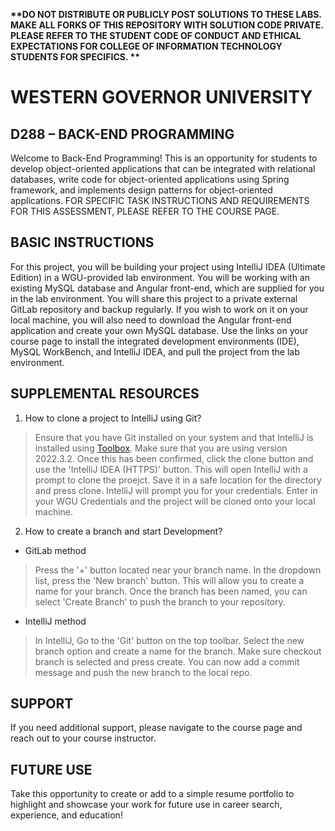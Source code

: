 <strong> **DO NOT DISTRIBUTE OR PUBLICLY POST SOLUTIONS TO THESE LABS. MAKE ALL FORKS OF THIS REPOSITORY WITH SOLUTION CODE PRIVATE. PLEASE REFER TO THE STUDENT CODE OF CONDUCT AND ETHICAL EXPECTATIONS FOR COLLEGE OF INFORMATION TECHNOLOGY STUDENTS FOR SPECIFICS. ** </strong>
# WESTERN GOVERNOR UNIVERSITY 
## D288 – BACK-END PROGRAMMING
Welcome to Back-End Programming! This is an opportunity for students to develop object-oriented applications that can be integrated with relational databases, write code for object-oriented applications using Spring framework, and implements design patterns for object-oriented applications. 
FOR SPECIFIC TASK INSTRUCTIONS AND REQUIREMENTS FOR THIS ASSESSMENT, PLEASE REFER TO THE COURSE PAGE.
## BASIC INSTRUCTIONS
For this project, you will be building your project using IntelliJ IDEA (Ultimate Edition) in a WGU-provided lab environment. You will be working with an existing MySQL database and Angular front-end, which are supplied for you in the lab environment. You will share this project to a private external GitLab repository and backup regularly. If you wish to work on it on your local machine, you will also need to download the Angular front-end application and create your own MySQL database. Use the links on your course page to install the integrated development environments (IDE), MySQL WorkBench, and IntelliJ IDEA, and pull the project from the lab environment.  

## SUPPLEMENTAL RESOURCES

1. How to clone a project to IntelliJ using Git?

> Ensure that you have Git installed on your system and that IntelliJ is installed
> using [Toolbox](https://www.jetbrains.com/toolbox-app/). Make sure that you are using version 2022.3.2. Once this has
> been confirmed, click the clone button and use the 'IntelliJ IDEA (HTTPS)' button. This will open IntelliJ with a
> prompt
> to clone the proejct. Save it in a safe location for the directory and press clone. IntelliJ will prompt you for your
> credentials. Enter in your WGU Credentials and the project will be cloned onto your local machine.

2. How to create a branch and start Development?

- GitLab method

> Press the '+' button located near your branch name. In the dropdown list, press the 'New branch' button. This will
> allow you to create a name for your branch. Once the branch has been named, you can select 'Create Branch' to push the
> branch to your repository.

- IntelliJ method

> In IntelliJ, Go to the 'Git' button on the top toolbar. Select the new branch option and create a name for the branch.
> Make sure checkout branch is selected and press create. You can now add a commit message and push the new branch to
> the
> local repo.

## SUPPORT

If you need additional support, please navigate to the course page and reach out to your course instructor.

## FUTURE USE

Take this opportunity to create or add to a simple resume portfolio to highlight and showcase your work for future use
in career search, experience, and education!

